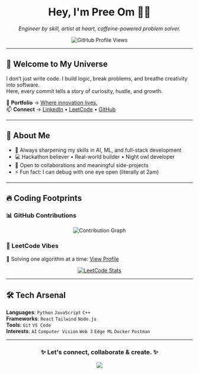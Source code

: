 <h1 align="center">Hey, I'm Pree Om 👨‍💻</h1>
<p align="center"><i>Engineer by skill, artist at heart, caffeine-powered problem solver.</i></p>

<p align="center">
  <img src="https://komarev.com/ghpvc/?username=Pree-om&label=Profile%20Views&color=0e75b6&style=flat-square" alt="GitHub Profile Views" />
</p>

---

## 🚀 Welcome to My Universe  

I don’t just write code. I build logic, break problems, and breathe creativity into software.  
Here, every commit tells a story of curiosity, hustle, and growth.

🔗 **Portfolio** → [Where innovation lives.](https://pree-om.github.io/pf)  
📫 **Connect** → [LinkedIn](https://linkedin.com/in/pree-om) • [LeetCode](https://leetcode.com/u/PreeOm/) • [GitHub](https://github.com/Pree-om)

---

## 🌌 About Me  

- 🧠 Always sharpening my skills in AI, ML, and full-stack development  
- 💻 Hackathon believer • Real-world builder • Night owl developer  
- 🤝 Open to collaborations and meaningful side-projects  
- ⚡ Fun fact: I can debug with one eye open (literally at 2am)

---

## 🔥 Coding Footprints

### 📊 GitHub Contributions  
<p align="center">
  <img src="https://github-readme-activity-graph.vercel.app/graph?username=Pree-om&theme=react-dark&hide_border=true" alt="Contribution Graph">
</p>

### 🧠 LeetCode Vibes  
📍 Solving one algorithm at a time: [View Profile](https://leetcode.com/u/PreeOm/)  
<p align="center">
  <a href="https://leetcode.com/u/PreeOm/">
    <img src="https://leetcard.jacoblin.cool/PreeOm?theme=dark&font=Montserrat&ext=heatmap" alt="LeetCode Stats">
  </a>
</p>

---

## 🛠️ Tech Arsenal  

**Languages**: `Python` `JavaScript` `C++`  
**Frameworks**: `React` `Tailwind` `Node.js`  
**Tools**: `Git` `VS Code`  
**Interests**: `AI` `Computer Vision` `Web 3` `Edge ML` `Docker` `Postman`

---

<h3 align="center">✨ Let's connect, collaborate & create. ✨</h3>
<p align="center">
  <img src="https://readme-typing-svg.herokuapp.com/?lines=Crafting+impactful+solutions...;Breaking+things+to+build+better.;Let’s+build+something+awesome!&center=true&width=500&color=F7F7F7&vCenter=true&size=18">
</p>
